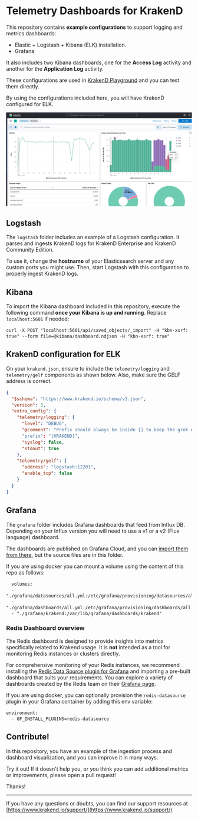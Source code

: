 Telemetry Dashboards for KrakenD
================================
This repository contains **example configurations** to support logging and metrics dashboards:

- Elastic + Logstash + Kibana (ELK) installation.
- Grafana

It also includes two Kibana dashboards, one for the **Access Log** activity and another for the **Application Log** activity.

These configurations are used in [KrakenD Playground](https://github.com/krakend/playground-community) and you can test them directly.

By using the configurations included here, you will have KrakenD configured for ELK.

![Kibana screenshot](screenshots/kibana-screenshot.png)

## Logstash
The `logstash` folder includes an example of a Logstash configuration. It parses and ingests KrakenD logs for KrakenD Enterprise and KrakenD Community Edition.

To use it, change the **hostname** of your Elasticsearch server and any custom ports you might use. Then, start Logstash with this configuration to properly ingest KrakenD logs.

## Kibana
To import the Kibana dashboard included in this repository, execute the following command **once your Kibana is up and running**. Replace `localhost:5601` if needed:

```shell
curl -X POST "localhost:5601/api/saved_objects/_import" -H "kbn-xsrf: true" --form file=@kibana/dashboard.ndjson -H "kbn-xsrf: true"
```

## KrakenD configuration for ELK
On your `krakend.json`, ensure to include the `telemetry/logging` and `telemetry/gelf` components as shown below. Also, make sure the GELF address is correct.

```json
{
  "$schema": "https://www.krakend.io/schema/v3.json",
  "version": 3,
  "extra_config": {
    "telemetry/logging": {
      "level": "DEBUG",
      "@comment": "Prefix should always be inside [] to keep the grok expression working"
      "prefix": "[KRAKEND]",
      "syslog": false,
      "stdout": true
    },
    "telemetry/gelf": {
      "address": "logstash:12201",
      "enable_tcp": false
    }
  }
}
```
## Grafana
The `grafana` folder includes Grafana dashboards that feed from Influx DB. Depending on your Influx version you will need to use a v1 or a v2 (Flux language) dashboard.

The dashboards are published on Grafana Cloud, and you can [import them from there](https://www.krakend.io/docs/telemetry/grafana/), but the source files are in this folder.

If you are using docker you can mount a volume using the content of this repo as follows:

      volumes:
      - "./grafana/datasources/all.yml:/etc/grafana/provisioning/datasources/all.yml"
      - "./grafana/dashboards/all.yml:/etc/grafana/provisioning/dashboards/all.yml"
      - "./grafana/krakend:/var/lib/grafana/dashboards/krakend"

### Redis Dashboard overview
The Redis dashboard is designed to provide insights into metrics specifically related to Krakend usage. It is **not** intended as a tool for monitoring Redis instances or clusters directly.

For comprehensive monitoring of your Redis instances, we recommend installing the [Redis Data Source plugin for Grafana](https://grafana.com/grafana/plugins/redis-datasource/) and importing a pre-built dashboard that suits your requirements. You can explore a variety of dashboards created by the Redis team on their [Grafana page](https://grafana.com/orgs/redis).

If you are using docker, you can optionally provision the `redis-datasource` plugin in your Grafana container by adding this env variable:

    environment:
      - GF_INSTALL_PLUGINS=redis-datasource

## Contribute!
In this repository, you have an example of the ingestion process and dashboard visualization, and you can improve it in many ways.

Try it out! If it doesn't help you, or you think you can add additional metrics or improvements, please open a pull request!

Thanks!

---

If you have any questions or doubts, you can find our support resources at [https://www.krakend.io/support/](https://www.krakend.io/support/)
